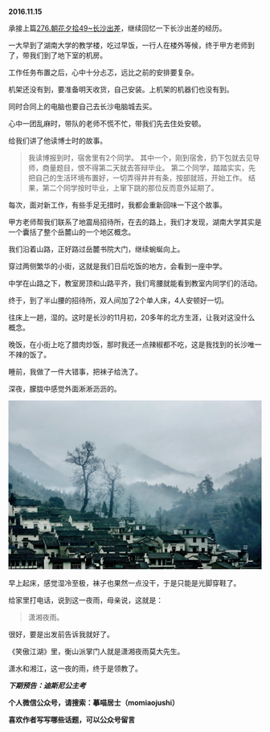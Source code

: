 
          
            
**2016.11.15**

承接上篇[276.朝花夕拾49~长沙出差](https://www.jianshu.com/p/9d0feab8ea69)，继续回忆一下长沙出差的经历。

一大早到了湖南大学的教学楼，吃过早饭，一行人在楼外等候，终于甲方老师到了，带我们到了地下室的机房。

工作任务布置之后，心中十分忐忑，远比之前的安排要复杂。

机架还没有到，要准备明天收货，自己安装。上机架的机器们也没有到。

同时合同上的电脑也要自己去长沙电脑城去买。

心中一团乱麻时，带队的老师不慌不忙，带我们先去住处安顿。

给我们讲了他读博士时的故事。
>我读博报到时，宿舍里有2个同学。
其中一个，刚到宿舍，扔下包就去见导师，商量题目，恨不得第二天就去答辩毕业。
第二个同学，踏踏实实，先把自己的生活环境布置好，一切弄得井井有条，按部就班，开始工作。
结果，第二个同学按时毕业，上窜下跳的那位反而意外延期了。



每次，面对新工作，有些手足无措时，我都会重新回味一下这个故事。

甲方老师帮我们联系了地震局招待所，在去的路上，我们才发现，湖南大学其实是一个囊括了整个岳麓山的一个地区概念。

我们沿着山路，正好路过岳麓书院大门，继续蜿蜒向上。

穿过两侧繁华的小街，这就是我们日后吃饭的地方，会看到一座中学。

中学在山路之下，教室房顶和山路平齐，我们弯腰就能看到教室内同学们的活动。

终于，到了半山腰的招待所，双人间加了2个单人床，4人安顿好一切。

往床上一趟，湿的。这时是长沙的11月初，20多年的北方生涯，让我对这没什么概念。

晚饭，在小街上吃了腊肉炒饭，那时我还一点辣椒都不吃，这是我找到的长沙唯一不辣的饭了。

睡前，我做了一件大错事，把袜子给洗了。

深夜，朦胧中感觉外面淅淅沥沥的。



![](img/51001-5b2acd2db9aa5268.JPG)




早上起床，感觉湿冷至极，袜子也果然一点没干，于是只能是光脚穿鞋了。

给家里打电话，说到这一夜雨，母亲说，这就是：
>潇湘夜雨。



很好，要是出发前告诉我就好了。

《笑傲江湖》里，衡山派掌门人就是潇湘夜雨莫大先生。

潇水和湘江，这一夜的雨，终于是领教了。


***下期预告：迪斯尼公主考***


**个人微信公众号，请搜索：摹喵居士（momiaojushi）**

**喜欢作者写写哪些话题，可以公众号留言**

          
        
